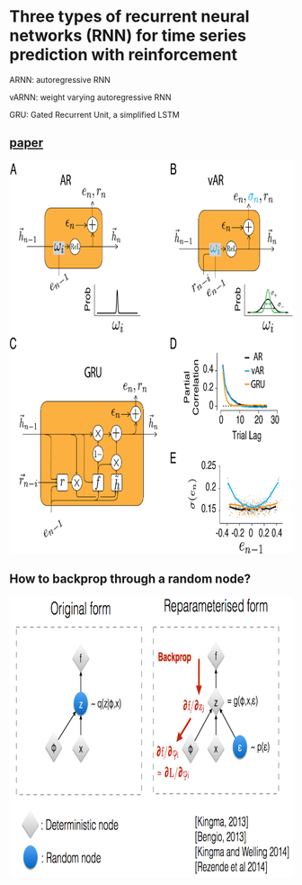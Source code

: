 # Three types of recurrent neural networks (RNN) for time series prediction with reinforcement 

ARNN: autoregressive RNN

vARNN: weight varying autoregressive RNN

GRU: Gated Recurrent Unit, a simplified LSTM

## [paper](https://arxiv.org/abs/2205.04347)

<p align="center">
  <img src="cell.png" height="700" >
</p>



## How to backprop through a random node?
<p align="center">
  <img src="reparametrization.png" height="500" >
</p>
